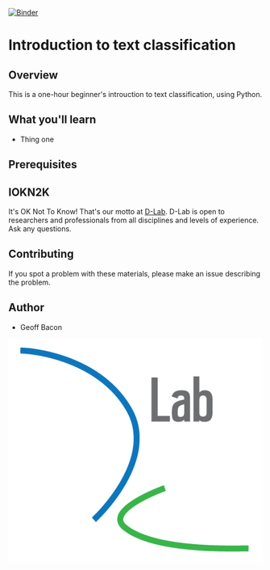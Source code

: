 [![Binder](https://mybinder.org/badge_logo.svg)](https://mybinder.org/v2/gh/TextXD/introduction-to-text-classification/master?filepath=workbook.ipynb)

# Introduction to text classification

## Overview

This is a one-hour beginner's introuction to text classification, using Python.

## What you'll learn
* Thing one

## Prerequisites


## IOKN2K

It's OK Not To Know! That's our motto at [D-Lab](http://dlab.berkeley.edu/). D-Lab is open to researchers and professionals from all disciplines and levels of experience. Ask any questions.


## Contributing

If you spot a problem with these materials, please make an issue describing the problem.

## Author

* Geoff Bacon

![D-Lab logo](img/logo.jpg)